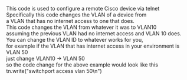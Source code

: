 This code is used to configure a remote Cisco device via telnet<br>
Specifically this code changes the VLAN of a device from<br>
a VLAN that has no internet access to one that does. <br>
This code changes the VLAN from whatever it was to VLAN10 <br>
assuming the previous VLAN had no internet access and VLAN 10 does.<br>
You can change the VLAN ID to whatever works for you,<br>
for example if the VLAN that has internet access in your environment is VLAN 50<br>
just change VLAN10 -> VLAN 50<br>
so the code change for the above example would look like this <br>
tn.write("switchport access vlan 50\n")
